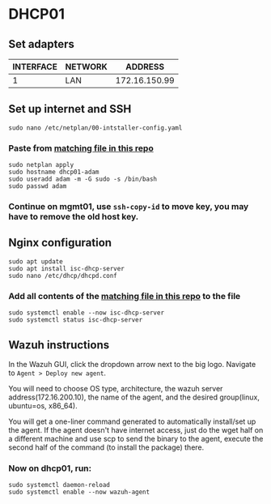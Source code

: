 # DHCP01

## Set adapters
| INTERFACE | NETWORK | ADDRESS         |
|-----------|---------|-----------------|
| 1         | LAN     | 172.16.150.99   |

## Set up internet and SSH
`sudo nano /etc/netplan/00-intstaller-config.yaml`
### Paste from [matching file in this repo](https://github.com/Adam-Hachem/SEC350/blob/main/AssessmentPrep/dhcp/etc/netplan/00-installer-config.yaml)
```
sudo netplan apply
sudo hostname dhcp01-adam
sudo useradd adam -m -G sudo -s /bin/bash
sudo passwd adam
```
### Continue on mgmt01, use `ssh-copy-id` to move key, you may have to remove the old host key.
## Nginx configuration
```
sudo apt update
sudo apt install isc-dhcp-server
sudo nano /etc/dhcp/dhcpd.conf
```
### Add all contents of the [matching file in this repo](https://github.com/Adam-Hachem/SEC350/blob/main/AssessmentPrep/dhcp/etc/dhcp/dhcpd.conf) to the file
```
sudo systemctl enable --now isc-dhcp-server
sudo systemctl status isc-dhcp-server
```
## Wazuh instructions
In the Wazuh GUI, click the dropdown arrow next to the big logo. Navigate to `Agent > Deploy new agent`.

You will need to choose OS type, architecture, the wazuh server address(172.16.200.10), the name of the agent, and the desired group(linux, ubuntu=os, x86_64).

You will get a one-liner command generated to automatically install/set up the agent. If the agent doesn't have internet access, just do the wget half on a different machine and use scp to send the binary to the agent, execute the second half of the command (to install the package) there.

### Now on dhcp01, run:
```
sudo systemctl daemon-reload
sudo systemctl enable --now wazuh-agent
```
